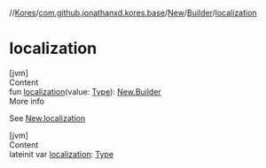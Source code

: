 //[Kores](../../../index.md)/[com.github.jonathanxd.kores.base](../../index.md)/[New](../index.md)/[Builder](index.md)/[localization](localization.md)



# localization  
[jvm]  
Content  
fun [localization](localization.md)(value: [Type](https://docs.oracle.com/javase/8/docs/api/java/lang/reflect/Type.html)): [New.Builder](index.md)  
More info  


See [New.localization](../localization.md)

  


[jvm]  
Content  
lateinit var [localization](localization.md): [Type](https://docs.oracle.com/javase/8/docs/api/java/lang/reflect/Type.html)  



